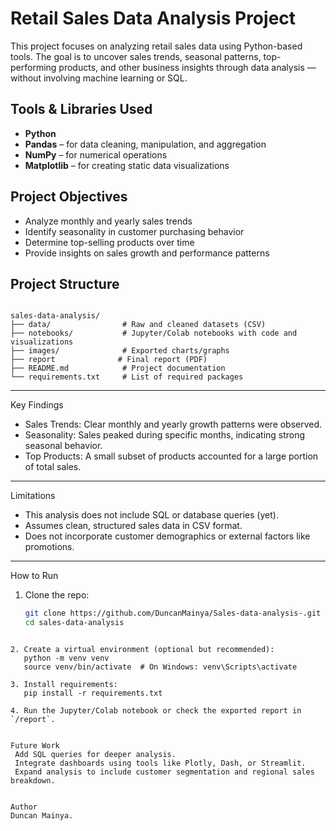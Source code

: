 # Retail Sales Data Analysis Project

This project focuses on analyzing retail sales data using Python-based tools. The goal is to uncover sales trends, seasonal patterns, top-performing products, and other business insights through data analysis — without involving machine learning or SQL.



##  Tools & Libraries Used

- **Python**
- **Pandas** – for data cleaning, manipulation, and aggregation
- **NumPy** – for numerical operations
- **Matplotlib** – for creating static data visualizations



##  Project Objectives

- Analyze monthly and yearly sales trends
- Identify seasonality in customer purchasing behavior
- Determine top-selling products over time
- Provide insights on sales growth and performance patterns


##  Project Structure

```

sales-data-analysis/
├── data/                # Raw and cleaned datasets (CSV)
├── notebooks/           # Jupyter/Colab notebooks with code and visualizations
├── images/              # Exported charts/graphs 
├── report              # Final report (PDF)
├── README.md            # Project documentation
└── requirements.txt     # List of required packages

````

---

Key Findings

- Sales Trends: Clear monthly and yearly growth patterns were observed.
- Seasonality: Sales peaked during specific months, indicating strong seasonal behavior.
- Top Products: A small subset of products accounted for a large portion of total sales.

---

Limitations

- This analysis does not include SQL or database queries (yet).
- Assumes clean, structured sales data in CSV format.
- Does not incorporate customer demographics or external factors like promotions.

---

 How to Run

1. Clone the repo:
   ```bash
   git clone https://github.com/DuncanMainya/Sales-data-analysis-.git
   cd sales-data-analysis
```

2. Create a virtual environment (optional but recommended):
   python -m venv venv
   source venv/bin/activate  # On Windows: venv\Scripts\activate

3. Install requirements:
   pip install -r requirements.txt

4. Run the Jupyter/Colab notebook or check the exported report in `/report`.


Future Work
 Add SQL queries for deeper analysis.
 Integrate dashboards using tools like Plotly, Dash, or Streamlit.
 Expand analysis to include customer segmentation and regional sales breakdown.


Author
Duncan Mainya.



```

